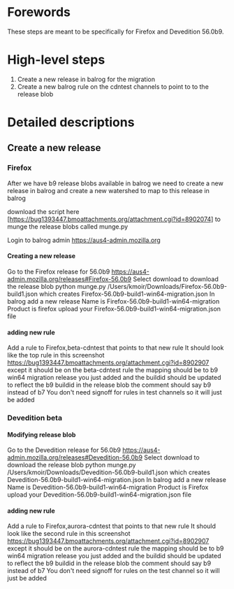 # Forewords

These steps are meant to be specifically for Firefox and Devedition 56.0b9.

# High-level steps

1. Create a new release in balrog for the migration 
2. Create a new balrog rule on the cdntest channels to point to to the release blob 

# Detailed descriptions

## Create a new  release

### Firefox

After we have b9 release blobs available in balrog we need to create a new release in balrog and create a new watershed to map to this release in balrog

download the script here [https://bug1393447.bmoattachments.org/attachment.cgi?id=8902074] to munge the release blobs called munge.py

Login to balrog admin
https://aus4-admin.mozilla.org

#### Creating a new release 
Go to the Firefox release for 56.0b9
https://aus4-admin.mozilla.org/releases#Firefox-56.0b9
Select download to download the release blob
python munge.py /Users/kmoir/Downloads/Firefox-56.0b9-build1.json
which creates 
Firefox-56.0b9-build1-win64-migration.json
In balrog add a new release
Name is Firefox-56.0b9-build1-win64-migration
Product is firefox
upload your Firefox-56.0b9-build1-win64-migration.json file

#### adding new rule
Add a rule to Firefox,beta-cdntest that points to that new rule
It should look like the top rule in this screenshot 
https://bug1393447.bmoattachments.org/attachment.cgi?id=8902907
except it should be on the beta-cdntest rule
the mapping should be to b9 win64 migration release you just added
and the buildid should be updated to reflect the b9 buildid in the release blob
the comment should say b9 instead of b7
You don't need signoff for rules in test channels so it will just be added

### Devedition beta

#### Modifying release blob
Go to the Devedition release for 56.0b9
https://aus4-admin.mozilla.org/releases#Devedition-56.0b9
Select download to download the release blob
python munge.py /Users/kmoir/Downloads/Devedition-56.0b9-build1.json
which creates 
Devedition-56.0b9-build1-win64-migration.json
In balrog add a new release
Name is Devedition-56.0b9-build1-win64-migration
Product is Firefox
upload your Devedition-56.0b9-build1-win64-migration.json file

#### adding new rule 
Add a rule to Firefox,aurora-cdntest that points to that new rule
It should look like the second rule in this screenshot 
https://bug1393447.bmoattachments.org/attachment.cgi?id=8902907
except it should be on the aurora-cdntest rule
the mapping should be to b9 win64 migration release you just added
and the buildid should be updated to reflect the b9 buildid in the release blob
the comment should say b9 instead of b7
You don't need signoff for rules on the test channel so it will just be added


